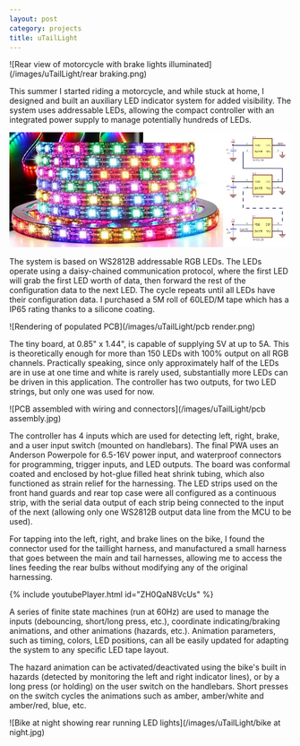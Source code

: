 ```yaml
---
layout: post
category: projects
title: uTailLight
---
```

![Rear view of motorcycle with brake lights illuminated](/images/uTailLight/rear braking.png)

This summer I started riding a motorcycle, and while stuck at home, I designed and built an auxiliary LED indicator system for added visibility. The system uses addressable LEDs, allowing the compact controller with an integrated power supply to manage potentially hundreds of LEDs. <!--more-->

![Spool of WS2812B LEDs](/images/uTailLight/ws2812b.jpg)

The system is based on WS2812B addressable RGB LEDs. The LEDs operate using a daisy-chained communication protocol, where the first LED will grab the first LED worth of data, then forward the rest of the configuration data to the next LED. The cycle repeats until all LEDs have their configuration data. I purchased a 5M roll of 60LED/M tape which has a IP65 rating thanks to a silicone coating.

![Rendering of populated PCB](/images/uTailLight/pcb render.png)

The tiny board, at 0.85" x 1.44", is capable of supplying 5V at up to 5A. This is theoretically enough for more than 150 LEDs with 100% output on all RGB channels. Practically speaking, since only approximately half of the LEDs are in use at one time and white is rarely used, substantially  more LEDs can be driven in this application. The controller has two outputs, for two LED strings, but only one was used for now.

![PCB assembled with wiring and connectors](/images/uTailLight/pcb assembly.jpg)

The controller has 4 inputs which are used for detecting left, right, brake, and a user input switch (mounted on handlebars). The final PWA uses an Anderson Powerpole for 6.5-16V power input, and waterproof connectors for programming, trigger inputs, and LED outputs. The board was conformal coated and enclosed by hot-glue filled heat shrink tubing, which also functioned as strain relief for the harnessing. The LED strips used on the front hand guards and rear top case were all configured as a continuous strip, with the serial data output of each strip being connected to the input of the next (allowing only one WS2812B output data line from the MCU to be used).

For tapping into the left, right, and brake lines on the bike, I found the connector used for the taillight harness, and manufactured a small harness that goes between the main and tail harnesses, allowing me to access the lines feeding the rear bulbs without modifying any of the original harnessing.

{% include youtubePlayer.html id="ZH0QaN8VcUs" %}

A series of finite state machines (run at 60Hz) are used to manage the inputs (debouncing, short/long press, etc.), coordinate indicating/braking animations, and other animations (hazards, etc.). Animation parameters, such as timing, colors, LED positions, can all be easily updated for adapting the system to any specific LED tape layout.

The hazard animation can be activated/deactivated using the bike's built in hazards (detected by monitoring the left and right indicator lines), or by a long press (or holding) on the user switch on the handlebars. Short presses on the switch cycles the animations such as amber, amber/white and amber/red, blue, etc.

![Bike at night showing rear running LED lights](/images/uTailLight/bike at night.jpg)
